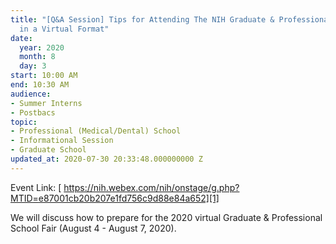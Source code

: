 ```yaml
---
title: "[Q&A Session] Tips for Attending The NIH Graduate & Professional School Fair
  in a Virtual Format"
date:
  year: 2020
  month: 8
  day: 3
start: 10:00 AM
end: 10:30 AM
audience:
- Summer Interns
- Postbacs
topic:
- Professional (Medical/Dental) School
- Informational Session
- Graduate School
updated_at: 2020-07-30 20:33:48.000000000 Z
---
```

Event Link: [
https://nih.webex.com/nih/onstage/g.php?MTID=e87001cb20b207e1fd756c9d88e84a652][1]

We will discuss how to prepare for the 2020 virtual Graduate &amp;
Professional School Fair (August 4 - August 7, 2020). 

 



[1]: https://nih.webex.com/nih/onstage/g.php?MTID=e87001cb20b207e1fd756c9d88e84a652
